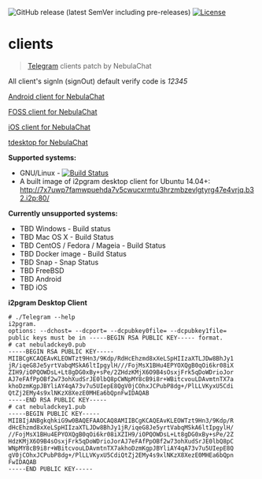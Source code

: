 ![GitHub release (latest SemVer including pre-releases)](https://img.shields.io/github/v/release/nebula-chat-fork/clients?include_prereleases&label=latest-release&sort=semver)
[![License](https://img.shields.io/github/license/nebula-chat-fork/clients.svg)](https://github.com/nebula-chat-fork/clients/blob/master/LICENSE)

# clients
> [Telegram](https://telegram.org) clients patch by NebulaChat

All client's signIn (signOut) default verify code is *12345*

[Android client for NebulaChat](Telegram-Android) 

[FOSS client for NebulaChat](Telegram-FOSS)

[iOS client for NebulaChat](Telegram-iOS)

[tdesktop for NebulaChat](tdesktop)

**Supported systems:**

* GNU/Linux - [![Build Status](https://github.com/nebula-chat-fork/clients/workflows/tdesktop_linux./badge.svg)](https://github.com/nebula-chat-fork/clients/actions)
* A built image of i2pgram desktop client for Ubuntu 14.04+: http://7x7uwp7famwpuehda7v5cwucxrmtu3hrzmbzevlgtyrg47e4vrjq.b32.i2p:80/

**Currently unsupported systems:**

* TBD Windows - Build status
* TBD Mac OS X - Build Status
* TBD CentOS / Fedora / Mageia - Build Status
* TBD Docker image - Build Status
* TBD Snap - Snap Status
* TBD FreeBSD
* TBD Android
* TBD iOS

**i2pgram Desktop Client**

```
# ./Telegram --help
i2pgram.
options: --dchost= --dcport= --dcpubkey0file= --dcpubkey1file=
public keys must be in -----BEGIN RSA PUBLIC KEY----- format.
# cat nebuladckey0.pub 
-----BEGIN RSA PUBLIC KEY-----
MIIBCgKCAQEAvKLEOWTzt9Hn3/9Kdp/RdHcEhzmd8xXeLSpHIIzaXTLJDw8BhJy1
jR/iqeG8Je5yrtVabqMSkA6ltIpgylH///FojMsX1BHu4EPYOXQgB0qOi6kr08iX
ZIH9/iOPQOWDsL+Lt8gDG0xBy+sPe/2ZHdzKMjX6O9B4sOsxjFrk5qDoWDrioJor
AJ7eFAfPpOBf2w73ohXudSrJE0lbQ8pCWNpMY8cB9i8r+WBitcvouLDAvmtnTX7a
khoDzmKgpJBYliAY4qA73v7u5UIepE8QgV0jCOhxJCPubP8dg+/PlLLVKyxU5Cdi
QtZj2EMy4s9xlNKzX8XezE0MHEa6bQpnFwIDAQAB
-----END RSA PUBLIC KEY-----
# cat nebuladckey1.pub 
-----BEGIN PUBLIC KEY-----
MIIBIjANBgkqhkiG9w0BAQEFAAOCAQ8AMIIBCgKCAQEAvKLEOWTzt9Hn3/9Kdp/R
dHcEhzmd8xXeLSpHIIzaXTLJDw8BhJy1jR/iqeG8Je5yrtVabqMSkA6ltIpgylH/
//FojMsX1BHu4EPYOXQgB0qOi6kr08iXZIH9/iOPQOWDsL+Lt8gDG0xBy+sPe/2Z
HdzKMjX6O9B4sOsxjFrk5qDoWDrioJorAJ7eFAfPpOBf2w73ohXudSrJE0lbQ8pC
WNpMY8cB9i8r+WBitcvouLDAvmtnTX7akhoDzmKgpJBYliAY4qA73v7u5UIepE8Q
gV0jCOhxJCPubP8dg+/PlLLVKyxU5CdiQtZj2EMy4s9xlNKzX8XezE0MHEa6bQpn
FwIDAQAB
-----END PUBLIC KEY-----
```
